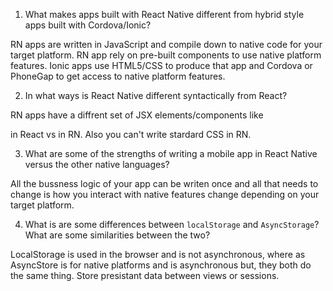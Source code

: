 1. What makes apps built with React Native different from hybrid style apps built with Cordova/Ionic?

  RN apps are written in JavaScript and compile down to native code for your target platform. RN app rely on pre-built components to use native platform features. Ionic apps use HTML5/CSS to produce that app and Cordova or PhoneGap to get access to native platform features.

2. In what ways is React Native different syntactically from React?

  RN apps have a diffrent set of JSX elements/components like <div> in React vs <view> in RN. Also you can't write stardard CSS in RN.

3. What are some of the strengths of writing a mobile app in React Native versus the other native languages? 

  All the bussness logic of your app can be writen once and all that needs to change is how you interact with native features change depending on your target platform.

4. What is are some differences between `localStorage` and `AsyncStorage`? What are some similarities between the two?

  LocalStorage is used in the browser and is not asynchronous, where as AsyncStore is for native platforms and is asynchronous but, they both do the same thing. Store presistant data between views or sessions.

  